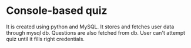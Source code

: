 # Console-based quiz 
It is created using python and MySQL.
It stores and fetches user data through mysql db.
Questions are also fetched from db.
User can't attempt quiz until it fills right credentials.